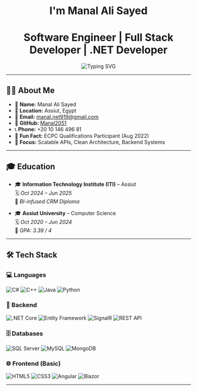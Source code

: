
<h1 align="center">I'm Manal Ali Sayed</h1>

<h1 align="center">Software Engineer | Full Stack Developer | .NET Developer  </h1>
<p align="center">
  <img src="https://readme-typing-svg.herokuapp.com?font=Fira+Code&size=26&pause=100&color=000fff&center=true&vCenter=true&width=700&lines=Passionate+About+Clean+Architecture+👋;" alt="Typing SVG" />
</p>



---

## 👩‍💻 About Me

- 💼 **Name:** Manal Ali Sayed  
- 📍 **Location:** Assiut, Egypt  
- 📧 **Email:** manal.net919@gmail.com  
- 🔗 **GitHub:** [Manal2051](https://github.com/Manal2051)  
- 📞 **Phone:** +20 10 146 496 81  
- 🧩 **Fun Fact:** ECPC Qualifications Participant (Aug 2022)  
- 🚀 **Focus:** Scalable APIs, Clean Architecture, Backend Systems

---

## 🎓 Education

- 🎓 **Information Technology Institute (ITI)** – Assiut  
  🗓️ *Oct 2024 – Jun 2025*  
  📘 *BI-infused CRM Diploma*

- 🎓 **Assiut University** – Computer Science  
  🗓️ *Oct 2020 – Jun 2024*  
  🏅 *GPA: 3.39 / 4*

---

## 🛠️ Tech Stack

### 💻 Languages
![C#](https://img.shields.io/badge/-C%23-239120?style=for-the-badge&logo=c-sharp&logoColor=white)
![C++](https://img.shields.io/badge/-C++-00599C?style=for-the-badge&logo=cplusplus&logoColor=white)
![Java](https://img.shields.io/badge/-Java-ED8B00?style=for-the-badge&logo=java&logoColor=white)
![Python](https://img.shields.io/badge/-Python-3776AB?style=for-the-badge&logo=python&logoColor=white)

### 🧠 Backend
![.NET Core](https://img.shields.io/badge/-.NET%20Core-512BD4?style=for-the-badge&logo=dotnet&logoColor=white)
![Entity Framework](https://img.shields.io/badge/-EF%20Core-6DB33F?style=for-the-badge)
![SignalR](https://img.shields.io/badge/-SignalR-0082C9?style=for-the-badge)
![REST API](https://img.shields.io/badge/-REST%20API-FF6F00?style=for-the-badge)

### 🗄️ Databases
![SQL Server](https://img.shields.io/badge/-SQL%20Server-CC2927?style=for-the-badge&logo=microsoftsqlserver&logoColor=white)
![MySQL](https://img.shields.io/badge/-MySQL-005C84?style=for-the-badge&logo=mysql&logoColor=white)
![MongoDB](https://img.shields.io/badge/-MongoDB-4EA94B?style=for-the-badge&logo=mongodb&logoColor=white)

### 🌐 Frontend (Basic)
![HTML5](https://img.shields.io/badge/-HTML5-E34F26?style=for-the-badge&logo=html5&logoColor=white)
![CSS3](https://img.shields.io/badge/-CSS3-1572B6?style=for-the-badge&logo=css3&logoColor=white)
![Angular](https://img.shields.io/badge/-Angular-DD0031?style=for-the-badge&logo=angular&logoColor=white)
![Blazor](https://img.shields.io/badge/-Blazor-512BD4?style=for-the-badge&logo=blazor&logoColor=white)

---

